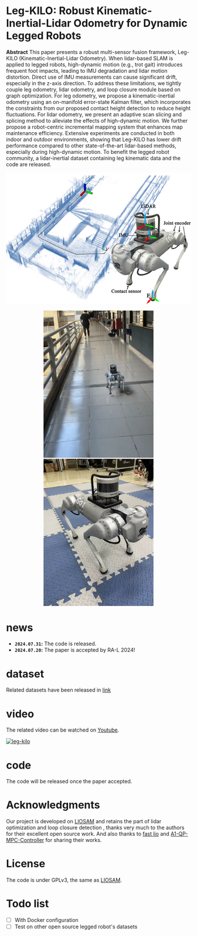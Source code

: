 # Leg-KILO: Robust Kinematic-Inertial-Lidar Odometry for Dynamic Legged Robots

**Abstract** This paper presents  a robust multi-sensor fusion  framework, Leg-KILO (Kinematic-Inertial-Lidar Odometry). When lidar-based SLAM is applied to legged robots, high-dynamic motion (e.g., trot gait) introduces frequent foot impacts, leading to IMU degradation and lidar motion distortion. Direct use of IMU measurements can cause significant drift, especially in the z-axis direction. To address these limitations,  we tightly couple leg odometry, lidar odometry, and loop closure module based on graph optimization. For leg odometry, we propose a kinematic-inertial odometry using an on-manifold error-state Kalman filter, which incorporates the constraints from our proposed contact height detection to reduce height fluctuations. For lidar odometry,  we present an adaptive scan slicing and splicing method to alleviate the effects of high-dynamic motion. We further propose a robot-centric incremental mapping system that enhances map maintenance efficiency. Extensive experiments are conducted in both indoor and outdoor environments, showing that Leg-KILO has lower drift performance compared to other state-of-the-art lidar-based methods, especially during high-dynamic motion. To benefit the legged robot community, a lidar-inertial dataset containing leg kinematic data and the code  are released.

<p align='center'>
    <img src="https://github.com/ouguangjun/kilo-dataset/blob/main/figure/map_dog.jpg" alt="drawing" width="600"/>
</p>

<p align='center'>
    <img src="https://github.com/ouguangjun/kilo-dataset/blob/main/figure/dog01.jpg" alt="drawing" width="300"/>
    <img src="https://github.com/ouguangjun/kilo-dataset/blob/main/figure/dog02.jpg" alt="drawing" width="300"/>
</p>

# news
- **`2024.07.31`:** The code is released.
- **`2024.07.20`:** The paper is accepted by RA-L 2024!

# dataset
Related datasets have been released in [link](https://github.com/ouguangjun/legkilo-dataset)

# video
The related video can be watched on [Youtube](https://youtu.be/6O74De5BLeQ). 

<a href="[https://youtu.be/HyLNq-98LRo](https://youtu.be/6O74De5BLeQ)" target="_blank"><img src="https://github.com/ouguangjun/Leg-KILO/blob/main/figure/youtube.png" 
alt="leg-kilo" width="500"  /></a>




# code
The code will be released once the paper accepted. 



# Acknowledgments

Our project is developed on [LIOSAM](https://github.com/TixiaoShan/LIO-SAM) and retains the part of lidar optimization and loop closure detection , thanks very much to the authors for their excellent open source work. And also thanks to [fast lio](https://github.com/hku-mars/FAST_LIO) and [A1-QP-MPC-Controller](https://github.com/ShuoYangRobotics/A1-QP-MPC-Controller) for sharing their works.

# License

The code is under GPLv3, the same as [LIOSAM](https://github.com/TixiaoShan/LIO-SAM). 

# Todo list

- [ ] With Docker configuration
- [ ] Test on other open source legged robot's datasets
